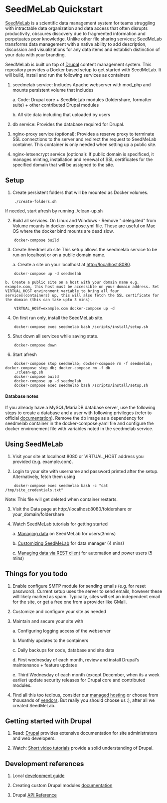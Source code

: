 # SeedMeLab Quickstart
[SeedMeLab](https://seedmelab.org) is a scientific data management system for teams struggling with intractable data organization and data access that often disrupts productivity, obscures discovery due to fragmented information and  perpetuates poor knowledge. Unlike other file sharing services; SeedMeLab transforms data management with a native ability to add description, discussion and visualizations for any data items and establish distinction of your data with your branding. 

SeedMeLab is built on top of [Drupal](https://drupal.org) content management system. This repository provides a Docker based setup to get started with SeedMeLab. It will build, install and run the following services as containers 

1. seedmelab service: Includes Apache webserver with mod_php and mounts persistent volume that includes 

    a. Code: Drupal core + SeedMeLab modules (foldershare, formatter suite) + other contributed Drupal modules
    
    b. All site data including that uploaded by users

2. db service: Provides the database required for Drupal.

3. nginx-proxy service (optional): Provides a reserve proxy to terminate SSL connections to the server and redirect the request to SeedMeLab container. This container is only needed when setting up a public site.

4. nginx-letsencrypt service (optional): If public domain is specificed, it manages minting, installation and renewal  of SSL certificates for the specified domain that will be assigned to the site.


## Setup
1. Create persistent folders that will be mounted as Docker volumes.
```
    ./create-folders.sh
```
If needed, start afresh by running ./clean-up.sh

2. Build all services. 
On Linux and Windows - Remove ":delegated" from Volume mounts in docker-compose.yml file. These are useful on Mac OS where the docker bind mounts are dead slow.
```
    docker-compose build
```

3.  Create SeedmeLab site
This setup allows the seedmelab service to be run on localhost or on a public domain name.

    a. Create a site on your localhost at <a href="http://localhost:8080">http://localhost:8080</a>.
```
    docker-compose up -d seedmelab
```

    b. Create a public site on a host with your domain name e.g. example.com, this host must be accessible on your domain address. Set VIRTUAL_HOST environment variable to bring all four services(containers) up, this will also fetch the SSL certificate for the domain (this can take upto 3 mins).   
```
    VIRTUAL_HOST=example.com docker-compose up -d
```
4. On first run only, install the SeedMeLab site.

```
    docker-compose exec seedmelab bash /scripts/install/setup.sh
```
5. Shut down all services while saving state.
```
    docker-compose down
```
6. Start afresh
```
    docker-compose stop seedmelab; docker-compose rm -f seedmelab; docker-compose stop db; docker-compose rm -f db
    ./clean-up.sh
    docker-compose build
    docker-compose up -d seedmelab
    docker-compose exec seedmelab bash /scripts/install/setup.sh
```

#### Database notes
If you already have a  MySQL/MariaDB database server, use the following steps to create a database and a user with following privileges (refer to official [documentation](https://www.drupal.org/docs/installing-drupal/step-3-create-a-database)). Remove the db image as a dependency for seedmelab container in the docker-compose.yaml file and configure the docker environement file with variables noted in the seedmelab service.


## Using SeedMeLab
1. Visit your site at localhost:8080 or VIRTUAL_HOST address you provided (e.g. example.com).

2. Login to your site with username and password printed after the setup. Alternatively, fetch them using
```
    docker-compose exec seedmelab bash -c "cat /tmp/site_credentials.txt"
```
Note: This file will get deleted when container restarts.

3. Visit the Data page at http://localhost:8080/foldershare  or your_domain/foldershare

4. Watch SeedMeLab tutorials for getting started

    a. [Managing data](https://seedmelab.org/managing-data-on-seedmelab) on SeedMeLab for users(3mins)

    b. [Customizing SeedMeLab](https://seedmelab.org/customizing-seedmelab) for data manager (4 mins)

    c. [Managing data via REST client](https://seedmelab.org/managing-data-via-rest-client-on-seedmelab) for automation and power users (5 mins)


## Things for you todo 
1. Enable configure SMTP module for sending emails (e.g. for reset password). Current setup uses the server to send emails, however these will likely marked as spam. Typically, sites will set an independent email for the site, or get a free one from a provider like GMail.

2. Customize and configure your site as needed

3. Maintain and secure your site with

    a. Configuring logging access of the webserver

    b. Monthly updates to the containers

    c. Daily backups for code, database and site data
   
    d. First wednesday of each month, review and install Drupal's maintenance + feature updates 
    
    e. Third Wednesday of each month (except December, when its a week earlier) update security releases for Drupal core and contributed modules. 

4. Find all this too tedious, consider our [managed hosting](https://seedmelab.org) or choose from thousands of [vendors](https://www.drupal.org/drupal-services). But really you should choose us :), after all we created SeedMeLab.


## Getting started with Drupal
1. Read: [Drupal](https://www.drupal.org/docs/user_guide/en/index.html) provides extensive documentation for site administrators and web developers. 

2. Watch: [Short video tutorials](https://www.youtube.com/playlist?list=PLtaXuX0nEZk9MKY_ClWcPkGtOEGyLTyCO
) provide a solid understanding of Drupal.   

## Development references
1. Local [development guide](https://www.drupal.org/docs/official_docs/en/_local_development_guide.html)

2. Creating custom Drupal modules [documentation](https://www.drupal.org/docs/8/creating-custom-modules)

3. Drupal [API Reference](https://api.drupal.org/api/drupal/8.9.x)
